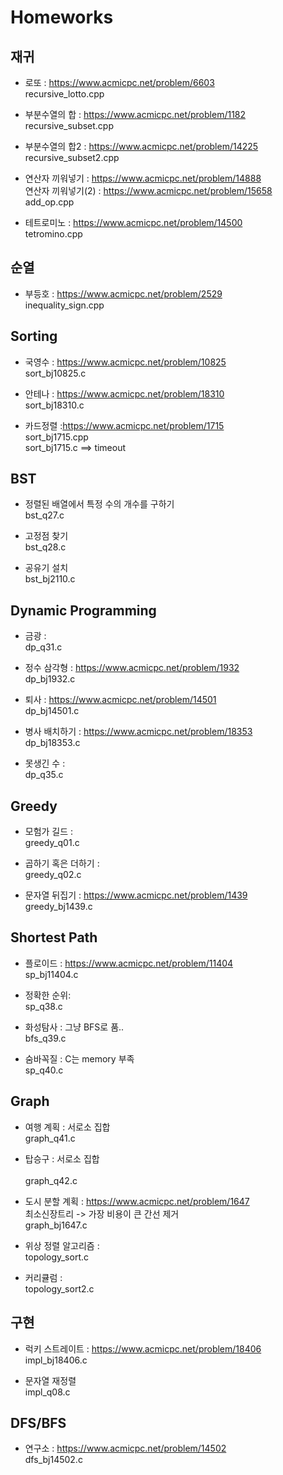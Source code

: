 # Homeworks
## 재귀
* 로또 : https://www.acmicpc.net/problem/6603<br/>
recursive_lotto.cpp

* 부분수열의 합 : https://www.acmicpc.net/problem/1182<br/>
recursive_subset.cpp

* 부분수열의 합2 : https://www.acmicpc.net/problem/14225<br/>
recursive_subset2.cpp

* 연산자 끼워넣기 : https://www.acmicpc.net/problem/14888<br/>
  연산자 끼워넣기(2) : https://www.acmicpc.net/problem/15658<br/>
add_op.cpp

* 테트로미노 : https://www.acmicpc.net/problem/14500<br/>
tetromino.cpp

## 순열
* 부등호 : https://www.acmicpc.net/problem/2529<br/>
inequality_sign.cpp 

## Sorting
* 국영수 : https://www.acmicpc.net/problem/10825<br/>
sort_bj10825.c

* 안테나 : https://www.acmicpc.net/problem/18310<br/>
sort_bj18310.c

* 카드정렬 :https://www.acmicpc.net/problem/1715<br/>
sort_bj1715.cpp<br/>
sort_bj1715.c ==> timeout

## BST
* 정렬된 배열에서 특정 수의 개수를 구하기<br/>
bst_q27.c

* 고정점 찾기<br/>
bst_q28.c

* 공유기 설치<br/>
bst_bj2110.c

## Dynamic Programming
* 금광 : <br/> 
dp_q31.c

* 정수 삼각형 : https://www.acmicpc.net/problem/1932<br/>
dp_bj1932.c

* 퇴사 : https://www.acmicpc.net/problem/14501<br/>
dp_bj14501.c

* 병사 배치하기 : https://www.acmicpc.net/problem/18353<br/>
dp_bj18353.c

* 못생긴 수 :<br/>
dp_q35.c

## Greedy
* 모험가 길드 :<br/> 
greedy_q01.c

* 곱하기 혹은 더하기 : <br/>
greedy_q02.c

* 문자열 뒤집기 : https://www.acmicpc.net/problem/1439<br/>
greedy_bj1439.c

## Shortest Path
* 플로이드 : https://www.acmicpc.net/problem/11404<br/>
sp_bj11404.c

* 정확한 순위:<br/>
sp_q38.c

* 화성탐사 : 그냥 BFS로 품..<br/>
bfs_q39.c

* 숨바꼭질 : C는 memory 부족<br/>
sp_q40.c

## Graph
* 여행 계획 : 서로소 집합<br/>
graph_q41.c

* 탑승구 : 서로소 집합<br/>  
graph_q42.c

* 도시 분할 계획 : https://www.acmicpc.net/problem/1647<br/>
최소신장트리 -> 가장 비용이 큰 간선 제거<br/>
graph_bj1647.c

* 위상 정렬 알고리즘 :<br/>
topology_sort.c

* 커리큘럼 :<br/>
topology_sort2.c

## 구현
* 럭키 스트레이트 : https://www.acmicpc.net/problem/18406<br/>
impl_bj18406.c

* 문자열 재정렬<br/>
impl_q08.c

## DFS/BFS
* 연구소 : https://www.acmicpc.net/problem/14502<br/>
dfs_bj14502.c
